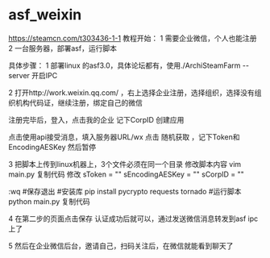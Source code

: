 # asf_weixin
https://steamcn.com/t303436-1-1
教程开始：
1 需要企业微信，个人也能注册 
2 一台服务器，部署asf，运行脚本


具体步骤：
1  部署linux 的asf3.0，具体论坛都有，使用./ArchiSteamFarm --server  开启IPC

2 打开http://work.weixin.qq.com/ ，右上选择企业注册，选择组织，选择没有组织机构代码证，继续注册，绑定自己的微信
  
注册完毕后，登入，点击我的企业
记下CorpID
创建应用
  


  点击使用api接受消息，填入服务器URL/wx
点击  随机获取 ，记下Token和EncodingAESKey
然后暂停


3  把脚本上传到linux机器上，3个文件必须在同一个目录
修改脚本内容
vim main.py
复制代码
修改
sToken = ""
sEncodingAESKey = ""
sCorpID = ""

:wq  #保存退出
#安装库
pip install pycrypto  requests  tornado
#运行脚本
python main.py
复制代码



4 
在第二步的页面点击保存
认证成功后就可以，通过发送微信消息转发到asf ipc上了

5 然后在企业微信后台，邀请自己，扫码关注后，在微信就能看到聊天了
